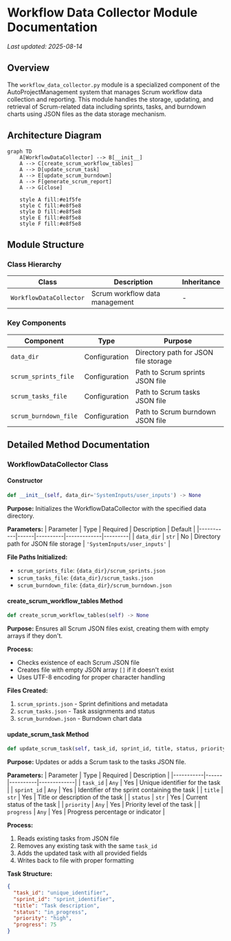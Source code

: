 # Workflow Data Collector Module Documentation

*Last updated: 2025-08-14*

## Overview

The `workflow_data_collector.py` module is a specialized component of the AutoProjectManagement system that manages Scrum workflow data collection and reporting. This module handles the storage, updating, and retrieval of Scrum-related data including sprints, tasks, and burndown charts using JSON files as the data storage mechanism.

## Architecture Diagram

```mermaid
graph TD
    A[WorkflowDataCollector] --> B[__init__]
    A --> C[create_scrum_workflow_tables]
    A --> D[update_scrum_task]
    A --> E[update_scrum_burndown]
    A --> F[generate_scrum_report]
    A --> G[close]
    
    style A fill:#e1f5fe
    style C fill:#e8f5e8
    style D fill:#e8f5e8
    style E fill:#e8f5e8
    style F fill:#e8f5e8
```

## Module Structure

### Class Hierarchy

| Class | Description | Inheritance |
|-------|-------------|-------------|
| `WorkflowDataCollector` | Scrum workflow data management | - |

### Key Components

| Component | Type | Purpose |
|-----------|------|---------|
| `data_dir` | Configuration | Directory path for JSON file storage |
| `scrum_sprints_file` | Configuration | Path to Scrum sprints JSON file |
| `scrum_tasks_file` | Configuration | Path to Scrum tasks JSON file |
| `scrum_burndown_file` | Configuration | Path to Scrum burndown JSON file |

## Detailed Method Documentation

### WorkflowDataCollector Class

#### Constructor
```python
def __init__(self, data_dir='SystemInputs/user_inputs') -> None
```

**Purpose:** Initializes the WorkflowDataCollector with the specified data directory.

**Parameters:**
| Parameter | Type | Required | Description | Default |
|-----------|------|----------|-------------|---------|
| `data_dir` | `str` | No | Directory path for JSON file storage | `'SystemInputs/user_inputs'` |

**File Paths Initialized:**
- `scrum_sprints_file`: `{data_dir}/scrum_sprints.json`
- `scrum_tasks_file`: `{data_dir}/scrum_tasks.json`
- `scrum_burndown_file`: `{data_dir}/scrum_burndown.json`

#### create_scrum_workflow_tables Method
```python
def create_scrum_workflow_tables(self) -> None
```

**Purpose:** Ensures all Scrum JSON files exist, creating them with empty arrays if they don't.

**Process:**
- Checks existence of each Scrum JSON file
- Creates file with empty JSON array `[]` if it doesn't exist
- Uses UTF-8 encoding for proper character handling

**Files Created:**
1. `scrum_sprints.json` - Sprint definitions and metadata
2. `scrum_tasks.json` - Task assignments and status
3. `scrum_burndown.json` - Burndown chart data

#### update_scrum_task Method
```python
def update_scrum_task(self, task_id, sprint_id, title, status, priority, progress) -> None
```

**Purpose:** Updates or adds a Scrum task to the tasks JSON file.

**Parameters:**
| Parameter | Type | Required | Description |
|-----------|------|----------|-------------|
| `task_id` | `Any` | Yes | Unique identifier for the task |
| `sprint_id` | `Any` | Yes | Identifier of the sprint containing the task |
| `title` | `str` | Yes | Title or description of the task |
| `status` | `str` | Yes | Current status of the task |
| `priority` | `Any` | Yes | Priority level of the task |
| `progress` | `Any` | Yes | Progress percentage or indicator |

**Process:**
1. Reads existing tasks from JSON file
2. Removes any existing task with the same `task_id`
3. Adds the updated task with all provided fields
4. Writes back to file with proper formatting

**Task Structure:**
```json
{
  "task_id": "unique_identifier",
  "sprint_id": "sprint_identifier",
  "title": "Task description",
  "status": "in_progress",
  "priority": "high",
  "progress": 75
}
```

